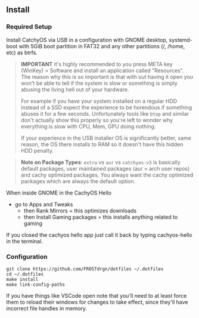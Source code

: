 ## Install

### Required Setup

Install CatchyOS via USB in a configuration with GNOME desktop, systemd-boot with 5GiB boot partition in FAT32 and any other partitions (/, /home, etc) as btrfs.

> **IMPORTANT** it's highly recommended to you press META key (WinKey) > Software and install an application called "Resources". The reason why this is so important is that with out having it open you won't be able to tell if the system is slow or something is simply abusing the living hell out of your hardware.
>
> For example if you have your system installed on a regular HDD instead of a SSD expect the experience to be horendous if something abuses it for a few seconds. Unfortunately tools like `btop` and similar don't actually show this properly so you're left to wonder why everything is slow with CPU, Mem, GPU doing nothing.
>
> If your experience in the USB installer OS is significantly better, same reason, the OS there installs to RAM so it doesn't have this hidden HDD penalty.

> **Note on Package Types**: `extra` vs `aur` vs `catchyos-v3` is basically default packages, user maintained packages (aur = arch user repos) and cachy optimized packages. You always want the cachy optimized packages which are always the default option.

When inside GNOME in the CachyOS Hello
 - go to Apps and Tweaks
   - then Rank Mirrors = this optimizes downloads
   - then Install Gaming packages = this installs anything related to gaming

If you closed the cachyos hello app just call it back by typing cachyos-hello in the terminal.

### Configuration

```
git clone https://github.com/FROSTdrgn/dotfiles ~/.dotfiles
cd ~/.dotfiles
make install
make link-config-paths
```

If you have things like VSCode open note that you'll need to at least force them to reload their windows for changes to take effect, since they'll have incorrect file handles in memory.
